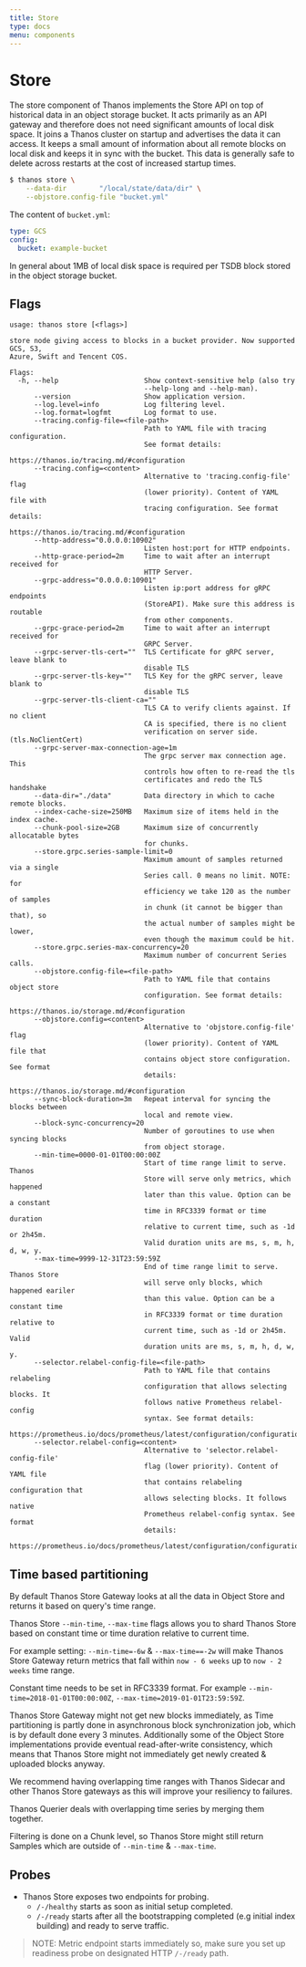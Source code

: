 ```yaml
---
title: Store
type: docs
menu: components
---
```


# Store

The store component of Thanos implements the Store API on top of historical data in an object storage bucket. It acts primarily as an API gateway and therefore does not need significant amounts of local disk space. It joins a Thanos cluster on startup and advertises the data it can access.
It keeps a small amount of information about all remote blocks on local disk and keeps it in sync with the bucket. This data is generally safe to delete across restarts at the cost of increased startup times.

```bash
$ thanos store \
    --data-dir        "/local/state/data/dir" \
    --objstore.config-file "bucket.yml"
```

The content of `bucket.yml`:

```yaml
type: GCS
config:
  bucket: example-bucket
```

In general about 1MB of local disk space is required per TSDB block stored in the object storage bucket.

## Flags

[embedmd]:# (flags/store.txt $)
```$
usage: thanos store [<flags>]

store node giving access to blocks in a bucket provider. Now supported GCS, S3,
Azure, Swift and Tencent COS.

Flags:
  -h, --help                     Show context-sensitive help (also try
                                 --help-long and --help-man).
      --version                  Show application version.
      --log.level=info           Log filtering level.
      --log.format=logfmt        Log format to use.
      --tracing.config-file=<file-path>
                                 Path to YAML file with tracing configuration.
                                 See format details:
                                 https://thanos.io/tracing.md/#configuration
      --tracing.config=<content>
                                 Alternative to 'tracing.config-file' flag
                                 (lower priority). Content of YAML file with
                                 tracing configuration. See format details:
                                 https://thanos.io/tracing.md/#configuration
      --http-address="0.0.0.0:10902"
                                 Listen host:port for HTTP endpoints.
      --http-grace-period=2m     Time to wait after an interrupt received for
                                 HTTP Server.
      --grpc-address="0.0.0.0:10901"
                                 Listen ip:port address for gRPC endpoints
                                 (StoreAPI). Make sure this address is routable
                                 from other components.
      --grpc-grace-period=2m     Time to wait after an interrupt received for
                                 GRPC Server.
      --grpc-server-tls-cert=""  TLS Certificate for gRPC server, leave blank to
                                 disable TLS
      --grpc-server-tls-key=""   TLS Key for the gRPC server, leave blank to
                                 disable TLS
      --grpc-server-tls-client-ca=""
                                 TLS CA to verify clients against. If no client
                                 CA is specified, there is no client
                                 verification on server side. (tls.NoClientCert)
      --grpc-server-max-connection-age=1m
                                 The grpc server max connection age. This
                                 controls how often to re-read the tls
                                 certificates and redo the TLS handshake
      --data-dir="./data"        Data directory in which to cache remote blocks.
      --index-cache-size=250MB   Maximum size of items held in the index cache.
      --chunk-pool-size=2GB      Maximum size of concurrently allocatable bytes
                                 for chunks.
      --store.grpc.series-sample-limit=0
                                 Maximum amount of samples returned via a single
                                 Series call. 0 means no limit. NOTE: for
                                 efficiency we take 120 as the number of samples
                                 in chunk (it cannot be bigger than that), so
                                 the actual number of samples might be lower,
                                 even though the maximum could be hit.
      --store.grpc.series-max-concurrency=20
                                 Maximum number of concurrent Series calls.
      --objstore.config-file=<file-path>
                                 Path to YAML file that contains object store
                                 configuration. See format details:
                                 https://thanos.io/storage.md/#configuration
      --objstore.config=<content>
                                 Alternative to 'objstore.config-file' flag
                                 (lower priority). Content of YAML file that
                                 contains object store configuration. See format
                                 details:
                                 https://thanos.io/storage.md/#configuration
      --sync-block-duration=3m   Repeat interval for syncing the blocks between
                                 local and remote view.
      --block-sync-concurrency=20
                                 Number of goroutines to use when syncing blocks
                                 from object storage.
      --min-time=0000-01-01T00:00:00Z
                                 Start of time range limit to serve. Thanos
                                 Store will serve only metrics, which happened
                                 later than this value. Option can be a constant
                                 time in RFC3339 format or time duration
                                 relative to current time, such as -1d or 2h45m.
                                 Valid duration units are ms, s, m, h, d, w, y.
      --max-time=9999-12-31T23:59:59Z
                                 End of time range limit to serve. Thanos Store
                                 will serve only blocks, which happened eariler
                                 than this value. Option can be a constant time
                                 in RFC3339 format or time duration relative to
                                 current time, such as -1d or 2h45m. Valid
                                 duration units are ms, s, m, h, d, w, y.
      --selector.relabel-config-file=<file-path>
                                 Path to YAML file that contains relabeling
                                 configuration that allows selecting blocks. It
                                 follows native Prometheus relabel-config
                                 syntax. See format details:
                                 https://prometheus.io/docs/prometheus/latest/configuration/configuration/#relabel_config
      --selector.relabel-config=<content>
                                 Alternative to 'selector.relabel-config-file'
                                 flag (lower priority). Content of YAML file
                                 that contains relabeling configuration that
                                 allows selecting blocks. It follows native
                                 Prometheus relabel-config syntax. See format
                                 details:
                                 https://prometheus.io/docs/prometheus/latest/configuration/configuration/#relabel_config

```

## Time based partitioning

By default Thanos Store Gateway looks at all the data in Object Store and returns it based on query's time range.

Thanos Store `--min-time`, `--max-time` flags allows you to shard Thanos Store based on constant time or time duration relative to current time.

For example setting: `--min-time=-6w` & `--max-time==-2w` will make Thanos Store Gateway return metrics that fall within `now - 6 weeks` up to `now - 2 weeks` time range.

Constant time needs to be set in RFC3339 format. For example `--min-time=2018-01-01T00:00:00Z`, `--max-time=2019-01-01T23:59:59Z`.

Thanos Store Gateway might not get new blocks immediately, as Time partitioning is partly done in asynchronous block synchronization job, which is by default done every 3 minutes. Additionally some of the Object Store implementations provide eventual read-after-write consistency, which means that Thanos Store might not immediately get newly created & uploaded blocks anyway.

We recommend having overlapping time ranges with Thanos Sidecar and other Thanos Store gateways as this will improve your resiliency to failures.

Thanos Querier deals with overlapping time series by merging them together.

Filtering is done on a Chunk level, so Thanos Store might still return Samples which are outside of `--min-time` & `--max-time`.

## Probes

- Thanos Store exposes two endpoints for probing.
  - `/-/healthy` starts as soon as initial setup completed.
  - `/-/ready` starts after all the bootstrapping completed (e.g initial index building) and ready to serve traffic.

> NOTE: Metric endpoint starts immediately so, make sure you set up readiness probe on designated HTTP `/-/ready` path.
